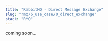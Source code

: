 ```yaml
---
title: "RabbitMQ - Direct Message Exchange"
slug: "rmq/6_use_case/0_direct_exchange"
stack: "RMQ"
---         
```


coming soon...

